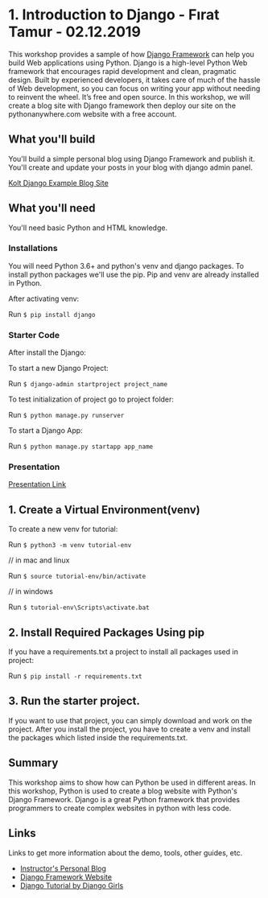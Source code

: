 # 1. Introduction to Django - Fırat Tamur - 02.12.2019

This workshop provides a sample of how [Django Framework](https://www.djangoproject.com/) can help you build Web applications using Python. Django is a high-level Python Web framework that encourages rapid development and clean, pragmatic design. Built by experienced developers, it takes care of much of the hassle of Web development, so you can focus on writing your app without needing to reinvent the wheel. It’s free and open source. In this workshop, we will create a blog site with Django framework then deploy our site on the pythonanywhere.com website with a free account.

## What you'll build

You'll build a simple personal blog using Django Framework and publish it. You'll create and update your posts in your blog with django admin panel.

[Kolt Django Example Blog Site](https://koltdjangoworkshop.pythonanywhere.com)

## What you'll need

You'll need basic Python and HTML knowledge.

### Installations

You will need Python 3.6+ and python's venv and django packages. To install python packages we'll use the pip. Pip and venv are already installed in Python.

After activating venv:

Run `$ pip install django`

### Starter Code

After install the Django:

To start a new Django Project:

Run `$ django-admin startproject project_name`

To test initialization of project go to project folder:

Run `$ python manage.py runserver`

To start a Django App:

Run `$ python manage.py startapp app_name`

### Presentation

[Presentation Link](https://drive.google.com/file/d/11-geg--0mFDU9kqYFL9QuibQh552qvqr/view?usp=sharing)

## 1. Create a Virtual Environment(venv)

To create a new venv for tutorial:

Run `$ python3 -m venv tutorial-env`

// in mac and linux

Run `$ source tutorial-env/bin/activate`

// in windows

Run `$ tutorial-env\Scripts\activate.bat`

## 2. Install Required Packages Using pip

If you have a requirements.txt a project to install all packages used in project:

Run `$ pip install -r requirements.txt`

## 3. Run the starter project.

If you want to use that project, you can simply download and work on the project. After you install the project, you have to create a venv and install the packages which listed inside the requirements.txt.

## Summary

This workshop aims to show how can Python be used in different areas. In this workshop, Python is used to create a blog website with Python's Django Framework. Django is a great Python framework that provides programmers to create complex websites in python with less code.

## Links

Links to get more information about the demo, tools, other guides, etc.

- [Instructor's Personal Blog](https://tamurfirat.pythonanywhere.com/)
- [Django Framework Website](https://www.djangoproject.com/)
- [Django Tutorial by Django Girls](https://tutorial.djangogirls.org/)

